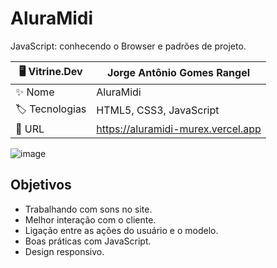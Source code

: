 # AluraMidi

JavaScript: conhecendo o Browser e padrões de projeto.

| 🖥️ Vitrine.Dev |  Jorge Antônio Gomes Rangel   |
| -------------  | --- |
| :sparkles: Nome        | AluraMidi
| :label: Tecnologias | HTML5, CSS3, JavaScript
| :rocket: URL         | https://aluramidi-murex.vercel.app

<!-- Inserir imagem com a #vitrinedev ao final do link -->
![image](https://github.com/JorgeRangell/AluraMidi/assets/101427212/598b4a60-7dd8-439c-b877-c8c89373c9fe)


## Objetivos

* Trabalhando com sons no site.
* Melhor interação com o cliente.
* Ligação entre as ações do usuário e o modelo.
* Boas práticas com JavaScript.
* Design responsivo.
